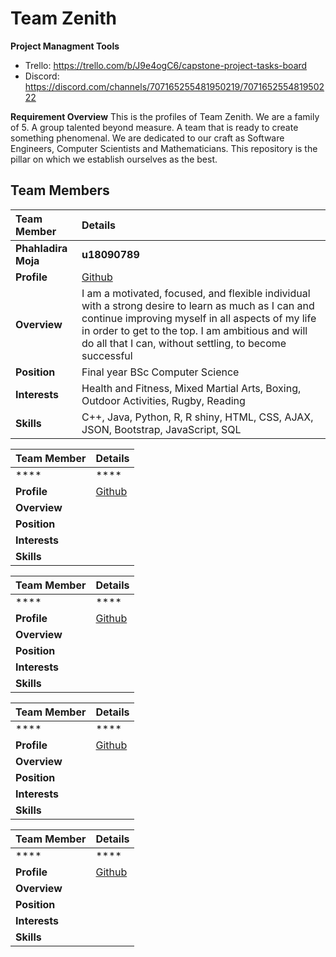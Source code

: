 # Team Zenith

**Project Managment Tools**
* Trello: https://trello.com/b/J9e4ogC6/capstone-project-tasks-board
* Discord: https://discord.com/channels/707165255481950219/707165255481950222

**Requirement Overview**
This is the profiles of Team Zenith. We are a family of 5. A group talented beyond measure. A team that is ready to create something phenomenal. We are dedicated to our craft as Software Engineers, Computer Scientists and Mathematicians. This repository is the pillar on which we establish ourselves as the best.
## **Team Members**

|Team Member | Details | 
| :---         | :---         |  
|**Phahladira Moja**|    **u18090789**   |
|**Profile** |[Github](https://phahla.github.io/)|
|**Overview**|I am a motivated, focused, and flexible individual with a strong desire to learn as much as I can and continue improving myself in all aspects of my life in order to get to the top. I am ambitious and will do all that I can, without settling, to become successful|
|**Position** |Final year BSc Computer Science|
|**Interests** |Health and Fitness, Mixed Martial Arts, Boxing, Outdoor Activities, Rugby, Reading|
|**Skills**|C++, Java, Python, R, R shiny,  HTML, CSS, AJAX, JSON, Bootstrap, JavaScript, SQL|

|Team Member | Details | 
| :---         | :---         |  
|****|    ****   |
|**Profile** |[Github]()|
|**Overview**||
|**Position** ||
|**Interests** ||
|**Skills**||

|Team Member | Details | 
| :---         | :---         |  
|****|    ****   |
|**Profile** |[Github]()|
|**Overview**||
|**Position** ||
|**Interests** ||
|**Skills**||

|Team Member | Details | 
| :---         | :---         |  
|****|    ****   |
|**Profile** |[Github]()|
|**Overview**||
|**Position** ||
|**Interests** ||
|**Skills**||

|Team Member | Details | 
| :---         | :---         |  
|****|    ****   |
|**Profile** |[Github]()|
|**Overview**||
|**Position** ||
|**Interests** ||
|**Skills**||

